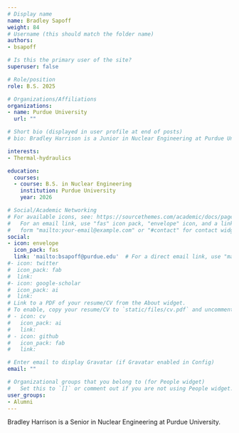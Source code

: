 ```yaml
---
# Display name
name: Bradley Sapoff
weight: 84
# Username (this should match the folder name)
authors:
- bsapoff

# Is this the primary user of the site?
superuser: false

# Role/position
role: B.S. 2025

# Organizations/Affiliations
organizations:
- name: Purdue University
  url: ""

# Short bio (displayed in user profile at end of posts)
# bio: Bradley Harrison is a Junior in Nuclear Engineering at Purdue University.

interests:
- Thermal-hydraulics

education:
  courses:
  - course: B.S. in Nuclear Engineering
    institution: Purdue University
    year: 2026

# Social/Academic Networking
# For available icons, see: https://sourcethemes.com/academic/docs/page-builder/#icons
#   For an email link, use "fas" icon pack, "envelope" icon, and a link in the
#   form "mailto:your-email@example.com" or "#contact" for contact widget.
social:
- icon: envelope
  icon_pack: fas
  link: 'mailto:bsapoff@purdue.edu'  # For a direct email link, use "mailto:test@example.org".
#- icon: twitter
#  icon_pack: fab
#  link:
#- icon: google-scholar
#  icon_pack: ai
#  link:
# Link to a PDF of your resume/CV from the About widget.
# To enable, copy your resume/CV to `static/files/cv.pdf` and uncomment the lines below.
# - icon: cv
#   icon_pack: ai
#   link:
# - icon: github
#   icon_pack: fab
#   link:

# Enter email to display Gravatar (if Gravatar enabled in Config)
email: ""

# Organizational groups that you belong to (for People widget)
#   Set this to `[]` or comment out if you are not using People widget.
user_groups:
- Alumni
---
```


Bradley Harrison is a Senior in Nuclear Engineering at Purdue University.
